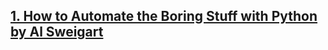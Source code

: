 ## [1. How to Automate the Boring Stuff with Python by Al Sweigart](https://automatetheboringstuff.com/)

